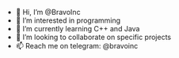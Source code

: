 - 👋 Hi, I’m @BravoInc
- 👀 I’m interested in programming
- 🌱 I’m currently learning C++ and Java
- 💞️ I’m looking to collaborate on specific projects
- 📫 Reach me on telegram: @bravoinc

<!---
BravoDevelopmentInc/BravoDevelopmentInc is a ✨ special ✨ repository because its `README.md` (this file) appears on your GitHub profile.
You can click the Preview link to take a look at your changes.
--->
